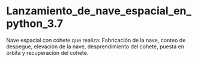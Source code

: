 # Lanzamiento_de_nave_espacial_en_python_3.7
Nave espacial con cohete que realiza: Fabricación de la nave, conteo de despegue, elevación de la nave, desprendimiento del cohete, puesta en órbita y recuperación del cohete.
